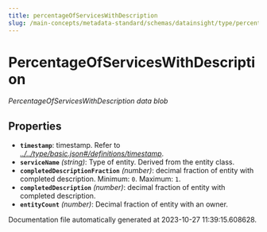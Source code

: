 ```yaml
---
title: percentageOfServicesWithDescription
slug: /main-concepts/metadata-standard/schemas/datainsight/type/percentageofserviceswithdescription
---
```


# PercentageOfServicesWithDescription

*PercentageOfServicesWithDescription data blob*

## Properties

- **`timestamp`**: timestamp. Refer to *[../../type/basic.json#/definitions/timestamp](#/../type/basic.json#/definitions/timestamp)*.
- **`serviceName`** *(string)*: Type of entity. Derived from the entity class.
- **`completedDescriptionFraction`** *(number)*: decimal fraction of entity with completed description. Minimum: `0`. Maximum: `1`.
- **`completedDescription`** *(number)*: decimal fraction of entity with completed description.
- **`entityCount`** *(number)*: Decimal fraction of entity with an owner.


Documentation file automatically generated at 2023-10-27 11:39:15.608628.

